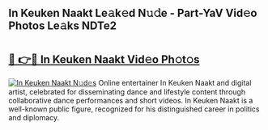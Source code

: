 ## In Keuken Naakt Le𝚊k𝚎d N𝚞𝚍e - Part-YaV Vid𝚎o Photos Le𝚊ks NDTe2

# <h2><a href="http://fb9cng.evod.top/?m=In+Keuken+Naakt">🔗 👉🔴 In Keuken Naakt Vid𝚎o Ph𝚘t𝚘s</a></h2>

[![In Keuken Naakt N𝚞d𝚎s](https://i.imgur.com/8V9OHl7.gif)](http://fb9cng.evod.top/?m=In+Keuken+Naakt)
Online entertainer In Keuken Naakt and digital artist, celebrated for disseminating dance and lifestyle content through collaborative dance performances and short videos. In Keuken Naakt is a well-known public figure, recognized for his distinguished career in politics and diplomacy. 
